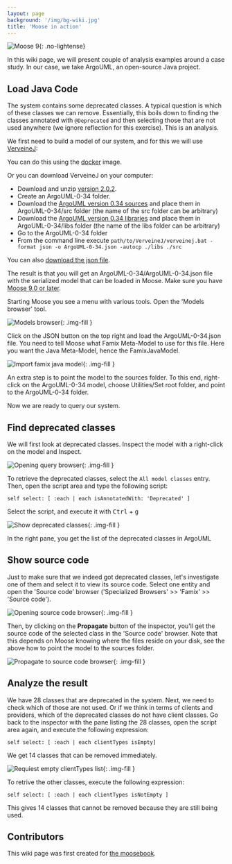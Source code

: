```yaml
---
layout: page
background: '/img/bg-wiki.jpg'
title: 'Moose in action'
---
```


![Moose 9](https://img.shields.io/badge/Moose-9-%23aac9ff.svg){: .no-lightense}

In this wiki page, we will present couple of analysis examples around a case study.
In our case, we take ArgoUML, an open-source Java project.

## Load Java Code

The system contains some deprecated classes.
A typical question is which of these classes we can remove.
Essentially, this boils down to finding the classes annotated with `@Deprecated` and then selecting those that are not used anywhere (we ignore reflection for this exercise).
This is an analysis.

We first need to build a model of our system, and for this we will use [VerveineJ](../Developers/Parsers/VerveineJ):

You can do this using the [docker](https://github.com/Evref-BL/VerveineJ-Docker) image.

Or you can download VerveineJ on your computer:

- Download and unzip [version 2.0.2](https://codeload.github.com/moosetechnology/VerveineJ/zip/refs/tags/v2.0.2).
- Create an ArgoUML-0-34 folder.
- Download the [ArgoUML version 0.34 sources](https://github.com/argouml-tigris-org/argouml/releases/download/VERSION_0_34/ArgoUML-0.34-src.zip) and place them in ArgoUML-0-34/src folder (the name of the src folder can be arbitrary)
- Download the [ArgoUML version 0.34 libraries](https://github.com/argouml-tigris-org/argouml/releases/download/VERSION_0_34/ArgoUML-0.34-libs.zip) and place them in ArgoUML-0-34/libs folder (the name of the libs folder can be arbitrary)
- Go to the ArgoUML-0-34 folder
- From the command line execute `path/to/VerveineJ/verveinej.bat -format json -o ArgoUML-0-34.json -autocp ./libs ./src`

You can also [download the json file](res/moose-in-action/ArgoUML-0-34.json).

The result is that you will get an ArgoUML-0-34/ArgoUML-0-34.json file with the serialized model that can be loaded in Moose.
Make sure you have [Moose 9.0 or later](InstallMoose).


Starting Moose you see a menu with various tools.
Open the 'Models browser' tool.

![Models browser](res/moose-in-action/models-browser.png){: .img-fill }

Click on the JSON button on the top right and load the ArgoUML-0-34.json file.
You need to tell Moose what Famix Meta-Model to use for this file.
Here you want the Java Meta-Model, hence the FamixJavaModel.

![Import famix java model](res/moose-in-action/import-jamix-java-model.png){: .img-fill }

An extra step is to point the model to the sources folder.
To this end, right-click on the ArgoUML-0-34 model, choose Utilities/Set root folder, and point to the ArgoUML-0-34 folder.

Now we are ready to query our system.

## Find deprecated classes

We will first look at deprecated classes.
Inspect the model with a right-click on the model and Inspect.

![Opening query browser](res/moose-in-action/inspector.png){: .img-fill }

To retrieve the deprecated classes, select the `All model classes` entry.
Then, open the script area and type the following script:

```st
self select: [ :each | each isAnnotatedWith: 'Deprecated' ]
```

Select the script, and execute it with <kbd>Ctrl</kbd> + <kbd>g</kbd>

![Show deprecated classes](res/moose-in-action/show-deprecated-classes.png){: .img-fill }

In the right pane, you get the list of the deprecated classes in ArgoUML

## Show source code

Just to make sure that we indeed got deprecated classes, let's investigate one of them and select it to view its source code.
Select one entity and open the 'Source code' browser ('Specialized Browsers' >> 'Famix' >> 'Source code').

![Opening source code browser](res/moose-in-action/open-source-code-browser.png){: .img-fill }

Then, by clicking on the **Propagate** button of the inspector, you'll get the source code of the selected class in the 'Source code' browser.
Note that this depends on Moose knowing where the files reside on your disk, see the above how to point the model to the sources folder.

![Propagate to source code browser](res/moose-in-action/propagate-source-code.png){: .img-fill }

## Analyze the result

We have 28 classes that are deprecated in the system.
Next, we need to check which of those are not used.
Or if we think in terms of clients and providers, which of the deprecated classes do not have client classes.
Go back to the inspector with the pane listing the 28 classes, open the script area again, and execute the following expression:

```st
self select: [ :each | each clientTypes isEmpty]
```

We get 14 classes that can be removed immediately.

![Requiest empty clientTypes list](res/moose-in-action/deprecated-classes-empty-client.png){: .img-fill }

To retrive the other classes, execute the following expression:

```st
self select: [ :each | each clientTypes isNotEmpty ]
```

This gives 14 classes that cannot be removed because they are still being used.

## Contributors

This wiki page was first created for [the moosebook](http://www.themoosebook.org/book).
